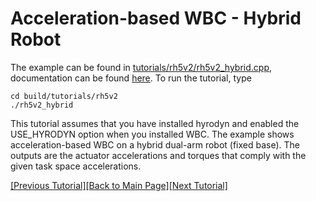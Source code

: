 # Acceleration-based WBC - Hybrid Robot

The example can be found in [tutorials/rh5v2/rh5v2_hybrid.cpp](https://github.com/ARC-OPT/wbc/blob/master/tutorials/rh5v2/rh5v2_hybrid.cpp), documentation can be found [here](https://arc-opt.github.io/wbc/rh5v2__hybrid_8cpp.html). To run the tutorial, type
```
cd build/tutorials/rh5v2
./rh5v2_hybrid
```
This tutorial assumes that you have installed hyrodyn and enabled the USE_HYRODYN option when you installed WBC. The example shows acceleration-based WBC on a hybrid dual-arm robot (fixed base). The outputs are the actuator accelerations and torques that comply with the given task space accelerations.

[[Previous Tutorial]](https://arc-opt.github.io/Documentation/tutorials/acc_serial_robot.html)[[Back to Main Page]](https://arc-opt.github.io/Documentation)[[Next Tutorial]](https://arc-opt.github.io/Documentation/tutorials/ros2_introduction.html)
